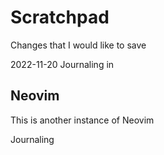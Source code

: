 # Scratchpad
Changes that I would like to save

2022-11-20
Journaling in

## Neovim

This is another instance of Neovim

Journaling


